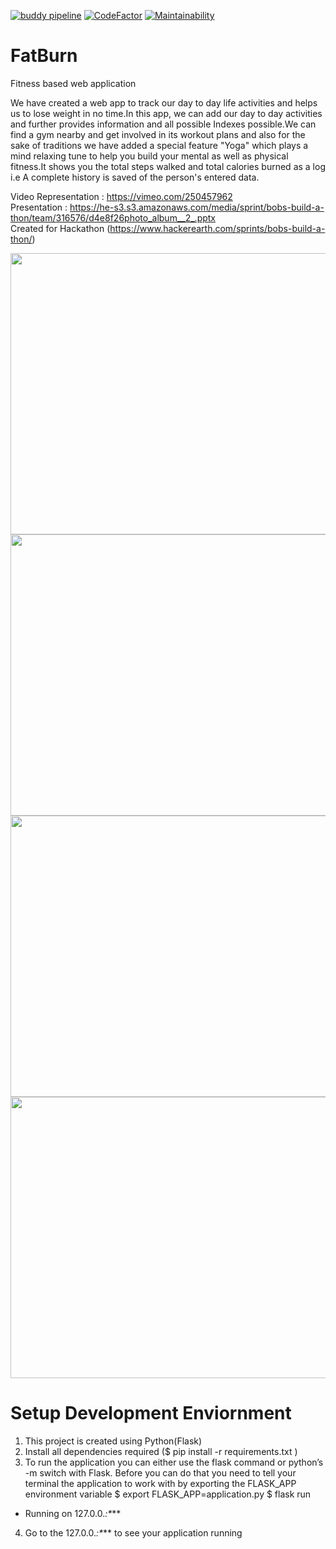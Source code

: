 [![buddy pipeline](https://app.buddy.works/rohitjain00/fatburn/pipelines/pipeline/141212/badge.svg?token=12a288850ff10ce4a9786d411f40bd0933f81d9a662591f5b63c30e61f461cf1 "buddy pipeline")](https://app.buddy.works/rohitjain00/fatburn/pipelines/pipeline/141212)
[![CodeFactor](https://www.codefactor.io/repository/github/rohitjain00/fatburn/badge)](https://www.codefactor.io/repository/github/rohitjain00/fatburn)
[![Maintainability](https://api.codeclimate.com/v1/badges/601612fa95c7ef64dd68/maintainability)](https://codeclimate.com/github/rohitjain00/FatBurn/maintainability)
# FatBurn
Fitness based web application

We have created a web app to track our day to day life activities and helps us to lose weight in no time.In this app, we can add our day to day activities and further provides information and all possible Indexes possible.We can find a gym nearby and get involved in its workout plans and also for the sake of traditions we have added a special feature "Yoga" which plays a mind relaxing tune to help you build your mental as well as physical fitness.It shows you the total steps walked and total calories burned as a log i.e A complete history is saved of the person's entered data.

Video Representation : https://vimeo.com/250457962
<br>
Presentation : https://he-s3.s3.amazonaws.com/media/sprint/bobs-build-a-thon/team/316576/d4e8f26photo_album__2_.pptx
<br>
Created for Hackathon (https://www.hackerearth.com/sprints/bobs-build-a-thon/)

<img src = "https://he-s3.s3.amazonaws.com/media/sprint/bobs-build-a-thon/team/316576/798defchomepage.png" height = 450 width = 800)/>

<img src = "https://he-s3.s3.amazonaws.com/media/sprint/bobs-build-a-thon/team/316576/807eed7map.png" height = 450 width = 800)/>

<img src = "https://he-s3.s3.amazonaws.com/media/sprint/bobs-build-a-thon/team/316576/898977fyoga.png" height = 450 width = 800)/>

<img src = "https://he-s3.s3.amazonaws.com/media/sprint/bobs-build-a-thon/team/316576/b689074exercise.png" height = 450 width = 800)/>

# Setup Development Enviornment
1. This project is created using Python(Flask)
2. Install all dependencies required ($ pip install -r requirements.txt )
3. To run the application you can either use the flask command or python’s -m switch with Flask. Before you can do that you need to tell your terminal the application to work with by exporting the FLASK_APP environment variable
$ export FLASK_APP=application.py
$ flask run
  * Running on 127.0.0.*:\****
4. Go to the 127.0.0.*:\**** to see your application running


